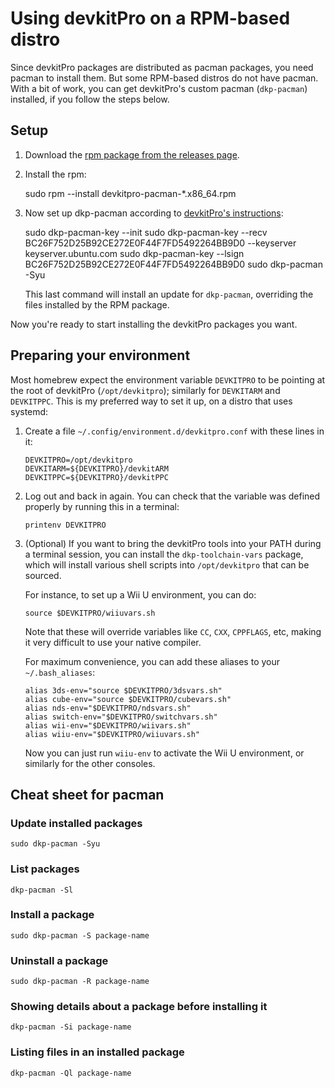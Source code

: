 # Using devkitPro on a RPM-based distro

Since devkitPro packages are distributed as pacman packages, you need pacman to install
them. But some RPM-based distros do not have pacman. With a bit of work, you can get
devkitPro's custom pacman (`dkp-pacman`) installed, if you follow the steps below.


## Setup

1. Download the [rpm package from the releases
   page](https://github.com/dkosmari/devkitpro-rpm/releases/latest).

2. Install the rpm:

    sudo rpm --install devkitpro-pacman-*.x86_64.rpm

3. Now set up dkp-pacman according to [devkitPro's
   instructions](https://devkitpro.org/wiki/devkitPro_pacman):

      sudo dkp-pacman-key --init
      sudo dkp-pacman-key --recv  BC26F752D25B92CE272E0F44F7FD5492264BB9D0 --keyserver keyserver.ubuntu.com
      sudo dkp-pacman-key --lsign BC26F752D25B92CE272E0F44F7FD5492264BB9D0
      sudo dkp-pacman -Syu

   This last command will install an update for `dkp-pacman`, overriding the files
   installed by the RPM package.

Now you're ready to start installing the devkitPro packages you want.


## Preparing your environment

Most homebrew expect the environment variable `DEVKITPRO` to be pointing at the root of
devkitPro (`/opt/devkitpro`); similarly for `DEVKITARM` and `DEVKITPPC`. This is my
preferred way to set it up, on a distro that uses systemd:

  1. Create a file `~/.config/environment.d/devkitpro.conf` with these lines in it:

         DEVKITPRO=/opt/devkitpro
         DEVKITARM=${DEVKITPRO}/devkitARM
         DEVKITPPC=${DEVKITPRO}/devkitPPC

  2. Log out and back in again. You can check that the variable was defined properly by
     running this in a terminal:
     
         printenv DEVKITPRO

  3. (Optional) If you want to bring the devkitPro tools into your PATH during a terminal
     session, you can install the `dkp-toolchain-vars` package, which will install
     various shell scripts into `/opt/devkitpro` that can be sourced.

     For instance, to set up a Wii U environment, you can do:
     
         source $DEVKITPRO/wiiuvars.sh

     Note that these will override variables like `CC`, `CXX`, `CPPFLAGS`, etc, making it
     very difficult to use your native compiler.

     For maximum convenience, you can add these aliases to your `~/.bash_aliases`:
     
         alias 3ds-env="source $DEVKITPRO/3dsvars.sh"
         alias cube-env="source $DEVKITPRO/cubevars.sh"
         alias nds-env="$DEVKITPRO/ndsvars.sh"
         alias switch-env="$DEVKITPRO/switchvars.sh"
         alias wii-env="$DEVKITPRO/wiivars.sh"
         alias wiiu-env="$DEVKITPRO/wiiuvars.sh"

     Now you can just run `wiiu-env` to activate the Wii U environment, or similarly for
     the other consoles.


## Cheat sheet for pacman

### Update installed packages

    sudo dkp-pacman -Syu

### List packages

    dkp-pacman -Sl

### Install a package

    sudo dkp-pacman -S package-name

### Uninstall a package

    sudo dkp-pacman -R package-name

### Showing details about a package before installing it

    dkp-pacman -Si package-name

### Listing files in an installed package

    dkp-pacman -Ql package-name

